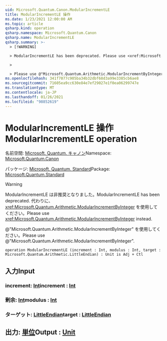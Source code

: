 ```yaml
---
uid: Microsoft.Quantum.Canon.ModularIncrementLE
title: ModularIncrementLE 操作
ms.date: 1/23/2021 12:00:00 AM
ms.topic: article
qsharp.kind: operation
qsharp.namespace: Microsoft.Quantum.Canon
qsharp.name: ModularIncrementLE
qsharp.summary: >-
  > [!WARNING]

  > ModularIncrementLE has been deprecated. Please use <xref:Microsoft.Quantum.Arithmetic.ModularIncrementByInteger> instead.

  >

  > Please use @"Microsoft.Quantum.Arithmetic.ModularIncrementByInteger".
ms.openlocfilehash: 341f7077c905ba34b32dbf68d3a99e3385cb6ae8
ms.sourcegitcommit: 71605ea9cc630e84e7ef29027e1f0ea06299747e
ms.translationtype: MT
ms.contentlocale: ja-JP
ms.lasthandoff: 01/26/2021
ms.locfileid: "98852619"
---
```

# <a name="modularincrementle-operation"></a><span data-ttu-id="05349-102">ModularIncrementLE 操作</span><span class="sxs-lookup"><span data-stu-id="05349-102">ModularIncrementLE operation</span></span>

<span data-ttu-id="05349-103">名前空間: [Microsoft. Quantum. キャノン](xref:Microsoft.Quantum.Canon)</span><span class="sxs-lookup"><span data-stu-id="05349-103">Namespace: [Microsoft.Quantum.Canon](xref:Microsoft.Quantum.Canon)</span></span>

<span data-ttu-id="05349-104">パッケージ: [Microsoft. Quantum. Standard](https://nuget.org/packages/Microsoft.Quantum.Standard)</span><span class="sxs-lookup"><span data-stu-id="05349-104">Package: [Microsoft.Quantum.Standard](https://nuget.org/packages/Microsoft.Quantum.Standard)</span></span>


> [!WARNING]
> <span data-ttu-id="05349-105">ModularIncrementLE は非推奨となりました。</span><span class="sxs-lookup"><span data-stu-id="05349-105">ModularIncrementLE has been deprecated.</span></span> <span data-ttu-id="05349-106">代わりに、<xref:Microsoft.Quantum.Arithmetic.ModularIncrementByInteger> を使用してください。</span><span class="sxs-lookup"><span data-stu-id="05349-106">Please use <xref:Microsoft.Quantum.Arithmetic.ModularIncrementByInteger> instead.</span></span>
>
> <span data-ttu-id="05349-107">@"Microsoft.Quantum.Arithmetic.ModularIncrementByInteger" を使用してください。</span><span class="sxs-lookup"><span data-stu-id="05349-107">Please use @"Microsoft.Quantum.Arithmetic.ModularIncrementByInteger".</span></span>



```qsharp
operation ModularIncrementLE (increment : Int, modulus : Int, target : Microsoft.Quantum.Arithmetic.LittleEndian) : Unit is Adj + Ctl
```


## <a name="input"></a><span data-ttu-id="05349-108">入力</span><span class="sxs-lookup"><span data-stu-id="05349-108">Input</span></span>

### <a name="increment--int"></a><span data-ttu-id="05349-109">increment: [Int](xref:microsoft.quantum.lang-ref.int)</span><span class="sxs-lookup"><span data-stu-id="05349-109">increment : [Int](xref:microsoft.quantum.lang-ref.int)</span></span>




### <a name="modulus--int"></a><span data-ttu-id="05349-110">剰余: [Int](xref:microsoft.quantum.lang-ref.int)</span><span class="sxs-lookup"><span data-stu-id="05349-110">modulus : [Int](xref:microsoft.quantum.lang-ref.int)</span></span>




### <a name="target--littleendian"></a><span data-ttu-id="05349-111">ターゲット: [LittleEndian](xref:Microsoft.Quantum.Arithmetic.LittleEndian)</span><span class="sxs-lookup"><span data-stu-id="05349-111">target : [LittleEndian](xref:Microsoft.Quantum.Arithmetic.LittleEndian)</span></span>





## <a name="output--unit"></a><span data-ttu-id="05349-112">出力: [単位](xref:microsoft.quantum.lang-ref.unit)</span><span class="sxs-lookup"><span data-stu-id="05349-112">Output : [Unit](xref:microsoft.quantum.lang-ref.unit)</span></span>

